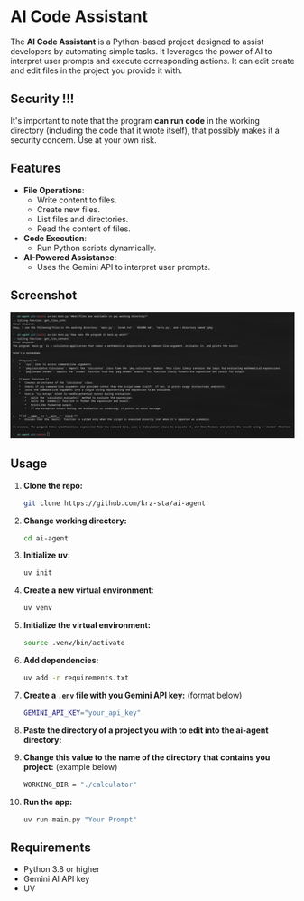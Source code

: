 # AI Code Assistant

The **AI Code Assistant** is a Python-based project designed to assist developers by automating simple tasks. It leverages the power of AI to interpret user prompts and execute corresponding actions. It can edit create and edit files in the project you provide it with.

## Security !!!

It's important to note that the program **can run code** in the working directory (including the code that it wrote itself), that possibly makes it a security concern. Use at your own risk.

## Features

- **File Operations**: 
  - Write content to files.
  - Create new files.
  - List files and directories.
  - Read the content of files.
- **Code Execution**:
  - Run Python scripts dynamically.
- **AI-Powered Assistance**:
  - Uses the Gemini API to interpret user prompts.

## Screenshot

![Program Screenshot](screenshot.png)

## Usage

1. **Clone the repo:** 
    ```bash
    git clone https://github.com/krz-sta/ai-agent
    ```
2. **Change working directory:**
    ```bash
    cd ai-agent
    ```

3. **Initialize uv:**
    ```bash
    uv init
    ```

4. **Create a new virtual environment**:
    ```bash
    uv venv
    ```

5. **Initialize the virtual environment:**
    ```bash
    source .venv/bin/activate
    ```

6. **Add dependencies:**
    ```bash
    uv add -r requirements.txt
    ```

7. **Create a ```.env``` file with you Gemini API key:** (format below)
    ```bash
    GEMINI_API_KEY="your_api_key"
    ```

8. **Paste the directory of a project you with to edit into the ai-agent directory:**

9. **Change this value to the name of the directory that contains you project:** (example below)
    ```bash
    WORKING_DIR = "./calculator"
    ```

10. **Run the app:**
    ```bash
    uv run main.py "Your Prompt"
    ```

## Requirements

- Python 3.8 or higher
- Gemini AI API key
- UV

